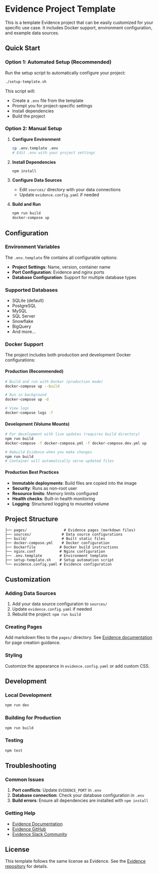 # Evidence Project Template

This is a template Evidence project that can be easily customized for your specific use case. It includes Docker support, environment configuration, and example data sources.

## Quick Start

### Option 1: Automated Setup (Recommended)

Run the setup script to automatically configure your project:

```bash
./setup-template.sh
```

This script will:
- Create a `.env` file from the template
- Prompt you for project-specific settings
- Install dependencies
- Build the project

### Option 2: Manual Setup

1. **Configure Environment**
   ```bash
   cp .env.template .env
   # Edit .env with your project settings
   ```

2. **Install Dependencies**
   ```bash
   npm install
   ```

3. **Configure Data Sources**
   - Edit `sources/` directory with your data connections
   - Update `evidence.config.yaml` if needed

4. **Build and Run**
   ```bash
   npm run build
   docker-compose up
   ```

## Configuration

### Environment Variables

The `.env.template` file contains all configurable options:

- **Project Settings**: Name, version, container name
- **Port Configuration**: Evidence and nginx ports
- **Database Configuration**: Support for multiple database types

### Supported Databases

- SQLite (default)
- PostgreSQL
- MySQL
- SQL Server
- Snowflake
- BigQuery
- And more...

### Docker Support

The project includes both production and development Docker configurations:

#### Production (Recommended)
```bash
# Build and run with Docker (production mode)
docker-compose up --build

# Run in background
docker-compose up -d

# View logs
docker-compose logs -f
```

#### Development (Volume Mounts)
```bash
# For development with live updates (requires build directory)
npm run build
docker-compose -f docker-compose.yml -f docker-compose.dev.yml up

# Rebuild Evidence when you make changes
npm run build
# Container will automatically serve updated files
```

#### Production Best Practices
- **Immutable deployments**: Build files are copied into the image
- **Security**: Runs as non-root user
- **Resource limits**: Memory limits configured
- **Health checks**: Built-in health monitoring
- **Logging**: Structured logging to mounted volume

## Project Structure

```
├── pages/                 # Evidence pages (markdown files)
├── sources/              # Data source configurations
├── build/                # Built static files
├── docker-compose.yml    # Docker configuration
├── Dockerfile           # Docker build instructions
├── nginx.conf           # Nginx configuration
├── .env.template        # Environment template
├── setup-template.sh    # Setup automation script
└── evidence.config.yaml # Evidence configuration
```

## Customization

### Adding Data Sources

1. Add your data source configuration to `sources/`
2. Update `evidence.config.yaml` if needed
3. Rebuild the project: `npm run build`

### Creating Pages

Add markdown files to the `pages/` directory. See [Evidence documentation](https://docs.evidence.dev/) for page creation guidance.

### Styling

Customize the appearance in `evidence.config.yaml` or add custom CSS.

## Development

### Local Development

```bash
npm run dev
```

### Building for Production

```bash
npm run build
```

### Testing

```bash
npm test
```

## Troubleshooting

### Common Issues

1. **Port conflicts**: Update `EVIDENCE_PORT` in `.env`
2. **Database connection**: Check your database configuration in `.env`
3. **Build errors**: Ensure all dependencies are installed with `npm install`

### Getting Help

- [Evidence Documentation](https://docs.evidence.dev/)
- [Evidence GitHub](https://github.com/evidence-dev/evidence)
- [Evidence Slack Community](https://slack.evidence.dev/)

## License

This template follows the same license as Evidence. See the [Evidence repository](https://github.com/evidence-dev/evidence) for details.
